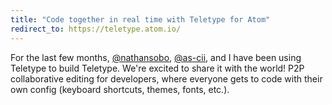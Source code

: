 ```yaml
---
title: "Code together in real time with Teletype for Atom"
redirect_to: https://teletype.atom.io/
---
```


For the last few months, [@nathansobo](https://github.com/nathansobo), [@as-cii](https://github.com/as-cii), and I have been using Teletype to build Teletype. We're excited to share it with the world! P2P collaborative editing for developers, where everyone gets to code with their own config (keyboard shortcuts, themes, fonts, etc.).

